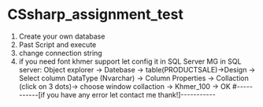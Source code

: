 # CSsharp_assignment_test
1. Create your own database
2. Past Script and execute
3. change connection string
4. if you need font khmer support let config it in SQL Server MG
   in SQL server: Object explorer -> Datebase -> table(PRODUCTSALE)->Design
   -> Select column DataType (Nvarchar) -> Column Properties -> Collaction (click on 3 dots)->
   choose window collaction -> Khmer_100 -> OK 
   #-----------[if you have any error let contact me thank!]-----------
